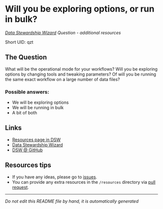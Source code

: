 # Will you be exploring options, or run in bulk?

*[Data Stewardship Wizard] Question - additional resources*

Short UID: qzt

## The Question

What will be the operational mode for your workflows? Will you be exploring options by changing tools and tweaking parameters? Of will you be running the same exact workflow on a large number of data files?

### Possible answers:

  * We will be exploring options 
  * We will be running in bulk 
  * A bit of both 

## Links

  * [Resources page in DSW]
  * [Data Stewardship Wizard]
  * [DSW @ GitHub]


## Resources tips

  * If you have any ideas, please go to [issues].
  * You can provide any extra resources in the `/resources` directory via [pull request].

----

*Do not edit this README file by hand, it is automatically generated*

[Data Stewardship Wizard]: https://dmp.fairdata.solutions
[Resources page in DSW]: https://dmp.fairdata.solutions/resources/qzt
[DSW @ GitHub]: https://github.com/DataStewardshipWizard
[issues]: https://help.github.com/articles/about-issues/
[pull request]: https://help.github.com/articles/about-pull-requests/